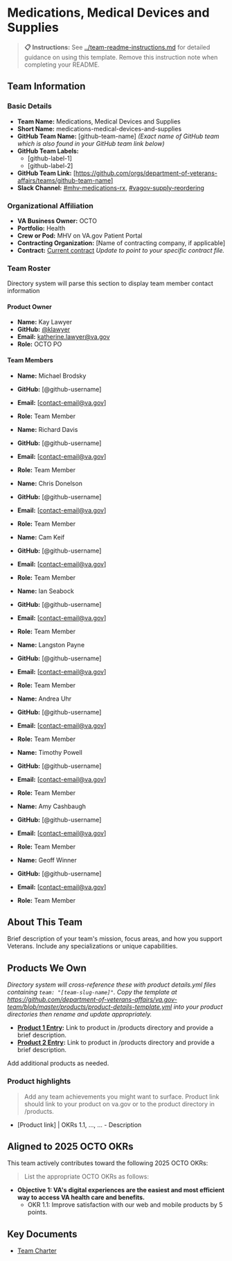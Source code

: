 # Medications, Medical Devices and Supplies

> **📋 Instructions:** See [../team-readme-instructions.md](../team-readme-instructions.md) for detailed guidance on using this template. Remove this instruction note when completing your README.


## Team Information

### Basic Details

- **Team Name:** Medications, Medical Devices and Supplies
- **Short Name:** medications-medical-devices-and-supplies
- **GitHub Team Name:** [github-team-name] _(Exact name of GitHub team which is also found in your GitHub team link below)_
- **GitHub Team Labels:**
  - [github-label-1]
  - [github-label-2]
- **GitHub Team Link:** [https://github.com/orgs/department-of-veterans-affairs/teams/github-team-name]
- **Slack Channel:** [#mhv-medications-rx](https://dsva.slack.com/channels/mhv-medications-rx), [#vagov-supply-reordering](https://dsva.slack.com/channels/vagov-supply-reordering)

### Organizational Affiliation

- **VA Business Owner:** OCTO
- **Portfolio:** Health
- **Crew or Pod:** MHV on VA.gov Patient Portal
- **Contracting Organization:** [Name of contracting company, if applicable]
- **Contract:** [Current contract](https://dvagov.sharepoint.com/sites/oitoctocontracts/Contracts/Forms/AllItems.aspx) _Update to point to your specific contract file._

### Team Roster

Directory system will parse this section to display team member contact information

#### Product Owner

- **Name:** Kay Lawyer
- **GitHub:** [@klawyer](https://github.com/klawyer)
- **Email:** katherine.lawyer@va.gov
- **Role:** OCTO PO

#### Team Members

- **Name:** Michael Brodsky
- **GitHub:** [@github-username]
- **Email:** [contact-email@va.gov]
- **Role:** Team Member

- **Name:** Richard Davis
- **GitHub:** [@github-username]
- **Email:** [contact-email@va.gov]
- **Role:** Team Member

- **Name:** Chris Donelson
- **GitHub:** [@github-username]
- **Email:** [contact-email@va.gov]
- **Role:** Team Member

- **Name:** Cam Keif
- **GitHub:** [@github-username]
- **Email:** [contact-email@va.gov]
- **Role:** Team Member

- **Name:** Ian Seabock
- **GitHub:** [@github-username]
- **Email:** [contact-email@va.gov]
- **Role:** Team Member

- **Name:** Langston Payne
- **GitHub:** [@github-username]
- **Email:** [contact-email@va.gov]
- **Role:** Team Member

- **Name:** Andrea Uhr
- **GitHub:** [@github-username]
- **Email:** [contact-email@va.gov]
- **Role:** Team Member

- **Name:** Timothy Powell
- **GitHub:** [@github-username]
- **Email:** [contact-email@va.gov]
- **Role:** Team Member

- **Name:** Amy Cashbaugh
- **GitHub:** [@github-username]
- **Email:** [contact-email@va.gov]
- **Role:** Team Member

- **Name:** Geoff Winner
- **GitHub:** [@github-username]
- **Email:** [contact-email@va.gov]
- **Role:** Team Member

## About This Team

Brief description of your team's mission, focus areas, and how you support Veterans. Include any specializations or unique capabilities.

## Products We Own

_Directory system will cross-reference these with product details.yml files containing `team: "[team-slug-name]"`. Copy the template at https://github.com/department-of-veterans-affairs/va.gov-team/blob/master/products/product-details-template.yml into your product directories then rename and update appropriately._

- **[Product 1 Entry](https://github.com/department-of-veterans-affairs/va.gov-team/blob/master/products/[product-name]/[product-name]-details.yml):** Link to product in /products directory and provide a brief description.
- **[Product 2 Entry](https://github.com/department-of-veterans-affairs/va.gov-team/blob/master/products/[product-name]/[product-name]-details.yml):** Link to product in /products directory and provide a brief description.

Add additional products as needed.

### Product highlights

> Add any team achievements you might want to surface. Product link should link to your product on va.gov or to the product directory in /products.

- [Product link] | OKRs 1.1, ..., ... - Description

## Aligned to 2025 OCTO OKRs

This team actively contributes toward the following 2025 OCTO OKRs:

> List the appropriate OCTO OKRs as follows:

- **Objective 1: VA's digital experiences are the easiest and most efficient way to access VA health care and benefits.**
  - OKR 1.1: Improve satisfaction with our web and mobile products by 5 points.

## Key Documents

- [Team Charter](team-charter.md)
